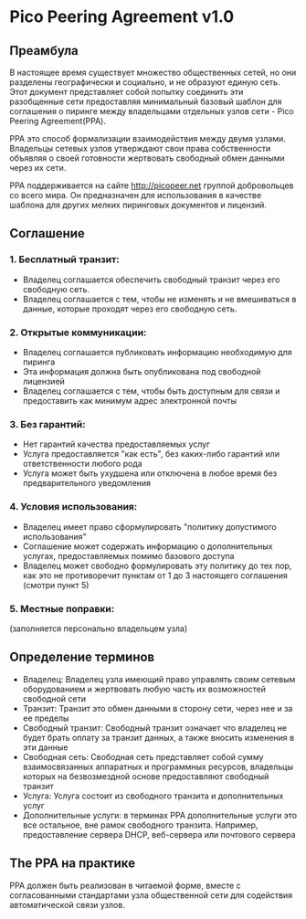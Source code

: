 # Pico Peering Agreement v1.0 #

## Преамбула ##

В настоящее время существует множество общественных сетей, но они разделены географически и социально, и не образуют единую сеть. Этот документ представляет собой попытку соединить эти разобщенные сети предоставляя минимальный базовый шаблон для соглашения о пиринге между владельцами отдельных узлов сети - Pico Peering Agreement(PPA).

PPA это способ формализации взаимодействия между двумя узлами. Владельцы сетевых узлов утверждают свои права собственности объявляя о своей готовности жертвовать свободный обмен данными через их сети.

PPA поддерживается на сайте http://picopeer.net группой добровольцев со всего мира. Он предназначен для использования в качестве шаблона для других мелких пиринговых документов и лицензий.

## Соглашение ##

### 1. Бесплатный транзит: ###

* Владелец соглашается обеспечить свободный транзит через его свободную сеть.
* Владелец соглашается с тем, чтобы не изменять и не вмешиваться в данные, которые проходят через его свободную сеть.

### 2. Открытые коммуникации: ###

* Владелец соглашается публиковать информацию необходимую для пиринга
* Эта информация должна быть опубликована под свободной лицензией
* Владелец соглашается с тем, чтобы быть доступным для связи и предоставить как минимум адрес электронной почты

### 3. Без гарантий: ###

* Нет гарантий качества предоставляемых услуг
* Услуга предоставляется "как есть", без каких-либо гарантий или ответственности любого рода
* Услуга может быть ухудшена или отключена в любое время без предварительного уведомления

### 4. Условия использования: ###

* Владелец имеет право сформулировать "политику допустимого использования"
* Соглашение может содержать информацию о дополнительных услугах, предоставляемых помимо базового доступа
* Владелец может свободно формулировать эту политику до тех пор, как это не противоречит пунктам от 1 до 3 настоящего соглашения (смотри пункт 5)

### 5. Местные поправки: ###

(заполняется персонально владельцем узла)

## Определение терминов ###

* Владелец: Владелец узла имеющий право управлять своим сетевым оборудованием и жертвовать любую часть их возможностей свободной сети
* Транзит: Транзит это обмен данными в сторону сети, через нее и за ее пределы
* Свободный транзит: Свободный транзит означает что владелец не будет брать оплату за транзит данных, а также вносить изменения в эти данные
* Свободная сеть: Свободная сеть представляет собой сумму взаимосвязанных аппаратных и программных ресурсов, владельцы которых на безвозмездной основе предоставляют свободный транзит
* Услуга: Услуга состоит из свободного транзита и дополнительных услуг
* Дополнительные услуги: в терминах PPA дополнительные услуги это все остальное, вне рамок свободного транзита. Например, предоставление сервера DHCP, веб-сервера или почтового сервера

## The PPA на практике ##

PPA должен быть реализован в читаемой форме, вместе с согласованными стандартами узла общественной сети для содействия автоматической связи узлов.